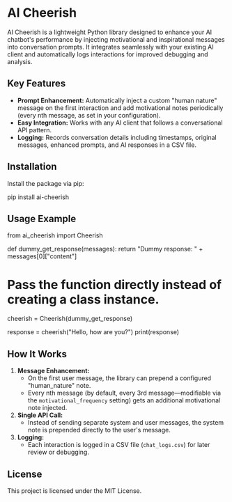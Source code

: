 # AI Cheerish

AI Cheerish is a lightweight Python library designed to enhance your AI chatbot's performance by injecting motivational and inspirational messages into conversation prompts. It integrates seamlessly with your existing AI client and automatically logs interactions for improved debugging and analysis.

## Key Features

- **Prompt Enhancement:** Automatically inject a custom "human nature" message on the first interaction and add motivational notes periodically (every nth message, as set in your configuration).
- **Easy Integration:** Works with any AI client that follows a conversational API pattern.
- **Logging:** Records conversation details including timestamps, original messages, enhanced prompts, and AI responses in a CSV file.

## Installation

Install the package via pip:

pip install ai-cheerish

## Usage Example

from ai_cheerish import Cheerish

def dummy_get_response(messages):
    return "Dummy response: " + messages[0]["content"]

# Pass the function directly instead of creating a class instance.
cheerish = Cheerish(dummy_get_response)

response = cheerish("Hello, how are you?")
print(response)



## How It Works

1. **Message Enhancement:** 
   - On the first user message, the library can prepend a configured "human_nature" note.
   - Every nth message (by default, every 3rd message—modifiable via the `motivational_frequency` setting) gets an additional motivational note injected.
2. **Single API Call:** 
   - Instead of sending separate system and user messages, the system note is prepended directly to the user's message.
3. **Logging:** 
   - Each interaction is logged in a CSV file (`chat_logs.csv`) for later review or debugging.

## License

This project is licensed under the MIT License.
